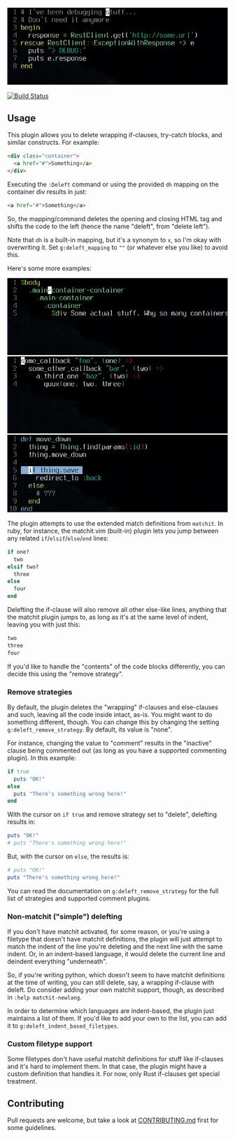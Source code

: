 ![RestClient demo](https://github.com/AndrewRadev/deleft.vim/raw/4074f409c113e59f2dee43e7b8b8615c4013f54e/demo/demo_restclient.gif)

[![Build Status](https://secure.travis-ci.org/AndrewRadev/deleft.vim.png?branch=master)](http://travis-ci.org/AndrewRadev/deleft.vim)

## Usage

This plugin allows you to delete wrapping if-clauses, try-catch blocks, and similar constructs. For example:

``` html
<div class="container">
  <a href="#">Something</a>
</div>
```

Executing the `:Deleft` command or using the provided `dh` mapping on the container div results in just:

``` html
<a href="#">Something</a>
```

So, the mapping/command deletes the opening and closing HTML tag and shifts the code to the left (hence the name "deleft", from "delete left").

Note that `dh` is a built-in mapping, but it's a synonym to `x`, so I'm okay with overwriting it. Set `g:deleft_mapping` to `""` (or whatever else you like) to avoid this.

Here's some more examples:

![HAML Containers demo](https://github.com/AndrewRadev/deleft.vim/raw/4074f409c113e59f2dee43e7b8b8615c4013f54e/demo/demo_containers.gif)
![Coffeescript callbacks demo](https://github.com/AndrewRadev/deleft.vim/raw/4074f409c113e59f2dee43e7b8b8615c4013f54e/demo/demo_callbacks.gif)
![Rails controller demo](https://github.com/AndrewRadev/deleft.vim/raw/4074f409c113e59f2dee43e7b8b8615c4013f54e/demo/demo_move_down.gif)

The plugin attempts to use the extended match definitions from `matchit`. In ruby, for instance, the matchit.vim (built-in) plugin lets you jump between any related `if`/`elsif`/`else`/`end` lines:

``` ruby
if one?
  two
elsif two?
  three
else
  four
end
```

Delefting the if-clause will also remove all other else-like lines, anything that the matchit plugin jumps to, as long as it's at the same level of indent, leaving you with just this:

``` ruby
two
three
four
```

If you'd like to handle the "contents" of the code blocks differently, you can decide this using the "remove strategy".

### Remove strategies

By default, the plugin deletes the "wrapping" if-clauses and else-clauses and such, leaving all the code inside intact, as-is. You might want to do something different, though. You can change this by changing the setting `g:deleft_remove_strategy`. By default, its value is "none".

For instance, changing the value to "comment" results in the "inactive" clause being commented out (as long as you have a supported commenting plugin). In this example:

``` ruby
if true
  puts "OK!"
else
  puts "There's something wrong here!"
end
```

With the cursor on `if true` and remove strategy set to "delete", delefting results in:

``` ruby
puts "OK!"
# puts "There's something wrong here!"
```

But, with the cursor on `else`, the results is:

``` ruby
# puts "OK!"
puts "There's something wrong here!"
```

You can read the documentation on `g:deleft_remove_strategy` for the full list of strategies and supported comment plugins.

### Non-matchit ("simple") delefting

If you don't have matchit activated, for some reason, or you're using a filetype that doesn't have matchit definitions, the plugin will just attempt to match the indent of the line you're deleting and the next line with the same indent. Or, in an indent-based language, it would delete the current line and deindent everything "underneath".

So, if you're writing python, which doesn't seem to have matchit definitions at the time of writing, you can still delete, say, a wrapping if-clause with deleft. Do consider adding your own matchit support, though, as described in `:help matchit-newlang`.

In order to determine which languages are indent-based, the plugin just maintains a list of them. If you'd like to add your own to the list, you can add it to `g:deleft_indent_based_filetypes`.

### Custom filetype support

Some filetypes don't have useful matchit definitions for stuff like if-clauses and it's hard to implement them. In that case, the plugin might have a custom definition that handles it. For now, only Rust if-clauses get special treatment.

## Contributing

Pull requests are welcome, but take a look at [CONTRIBUTING.md](https://github.com/AndrewRadev/deleft.vim/blob/master/CONTRIBUTING.md) first for some guidelines.

